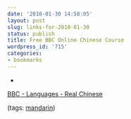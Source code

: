 ```yaml
---
date: '2010-01-30 14:58:05'
layout: post
slug: links-for-2010-01-30
status: publish
title: Free BBC Online Chinese Course
wordpress_id: '715'
categories:
- bookmarks
---
```


  * 
                

[BBC - Languages - Real Chinese](http://www.bbc.co.uk/languages/chinese/real_chinese/)


                
                

(tags: [mandarin](http://delicious.com/eob/mandarin))


            
